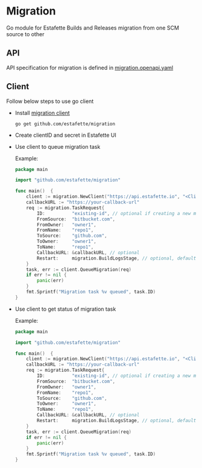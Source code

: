 # Migration

Go module for Estafette Builds and Releases migration from one SCM source to other

## API

API specification for migration is defined in [migration.openapi.yaml](https://github.com/estafette/estafette-ci-api/blob/main/migration.openapi.yaml)

## Client

Follow below steps to use go client

- Install [migration client](https://github.com/estafette/migration)

  ```shell
  go get github.com/estafette/migration
  ```

- Create clientID and secret in Estafette UI
- Use client to queue migration task

  Example:

  ```go
  package main

  import "github.com/estafette/migration"

  func main()  {
      client := migration.NewClient("https://api.estafette.io", "<Client-ID>", "<Client-Secret>")
      callbackURL := "https://your-callback-url"
      req := migration.TaskRequest{
          ID:          "existing-id", // optional if creating a new migration task
          FromSource:  "bitbucket.com",
          FromOwner:   "owner1",
          FromName:    "repo1",
          ToSource:    "github.com",
          ToOwner:     "owner1",
          ToName:      "repo1",
          CallbackURL: &callbackURL, // optional
          Restart:     migration.BuildLogsStage, // optional, default is LastStage (handled by the server)
      }
      task, err := client.QueueMigration(req)
      if err != nil {
          panic(err)
      }
      fmt.Sprintf("Migration task %v queued", task.ID)
  }
  ```

- Use client to get status of migration task

  Example:

  ```go
  package main

  import "github.com/estafette/migration"

  func main()  {
      client := migration.NewClient("https://api.estafette.io", "<Client-ID>", "<Client-Secret>")
      callbackURL := "https://your-callback-url"
      req := migration.TaskRequest{
          ID:          "existing-id", // optional if creating a new migration task
          FromSource:  "bitbucket.com",
          FromOwner:   "owner1",
          FromName:    "repo1",
          ToSource:    "github.com",
          ToOwner:     "owner1",
          ToName:      "repo1",
          CallbackURL: &callbackURL, // optional
          Restart:     migration.BuildLogsStage, // optional, default is LastStage (handled by the server)
      }
      task, err := client.QueueMigration(req)
      if err != nil {
          panic(err)
      }
      fmt.Sprintf("Migration task %v queued", task.ID)
  }
  ```

```

```
